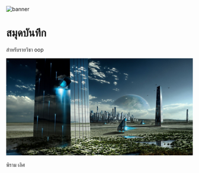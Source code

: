 ![banner](https://miro.medium.com/v2/resize:fit:3360/1*DMlKhqsvru2OMfHkBBBeUw.jpeg)

# สมุดบันทึก

สำหรับรายวิชา oop

![download banner](./banner1.jpg)

พิราม เลิศ
